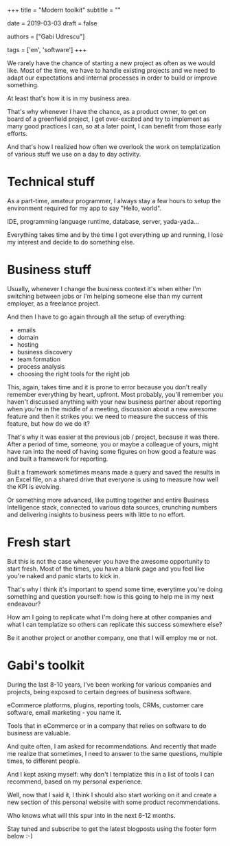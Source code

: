 +++
title = "Modern toolkit"
subtitle = ""

date = 2019-03-03
draft = false

authors = ["Gabi Udrescu"]

tags = ['en', 'software']
+++

We rarely have the chance of starting a new project as often as we would like. Most of the time, we have to handle existing projects and we need to adapt our expectations and internal processes in order to build or improve something.

At least that's how it is in my business area. 

That's why whenever I have the chance, as a product owner, to get on board of a greenfield project, I get over-excited and try to implement as many good practices I can, so at a later point, I can benefit from those early efforts.

And that's how I realized how often we overlook the work on templatization of various stuff we use on a day to day activity.

# Technical stuff

As a part-time, amateur programmer, I always stay a few hours to setup the environment required for my app to say "Hello, world". 

IDE, programming language runtime, database, server, yada-yada... 

Everything takes time and by the time I got everything up and running, I lose my interest and decide to do something else.

# Business stuff
Usually, whenever I change the business context it's when either I'm switching between jobs or I'm helping someone else than my current employer, as a freelance project. 

And then I have to go again through all the setup of everything:

 - emails
 - domain
 - hosting
 - business discovery
 - team formation
 - process analysis
 - choosing the right tools for the right job

This, again, takes time and it is prone to error because you don't really remember everything by heart, upfront. Most probably, you'll remember you haven't discussed anything with your new business partner about reporting when you're in the middle of a meeting, discussion about a new awesome feature and then it strikes you: we need to measure the success of this feature, but how do we do it?

That's why it was easier at the previous job / project, because it was there. After a period of time, someone, you or maybe a colleague of yours, might have ran into the need of having some figures on how good a feature was and built a framework for reporting.

Built a framework sometimes means made a query and saved the results in an Excel file, on a shared drive that everyone is using to measure how well the KPI is evolving. 

Or something more advanced, like putting together and entire Business Intelligence stack, connected to various data sources, crunching numbers and delivering insights to business peers with little to no effort.

# Fresh start

But this is not the case whenever you have the awesome opportunity to start fresh. Most of the times, you have a blank page and you feel like you're naked and panic starts to kick in.

That's why I think it's important to spend some time, everytime you're doing something and question yourself: how is this going to help me in my next endeavour?

How am I going to replicate what I'm doing here at other companies and what I can templatize so others can replicate  this success somewhere else?

Be it another project or another company, one that I will employ me or not. 

# Gabi's toolkit

During the last 8-10 years, I've been working for various companies and projects, being exposed to certain degrees of business software.

eCommerce platforms, plugins, reporting tools, CRMs, customer care software, email marketing - you name it.

Tools that in eCommerce or in a company that relies on software to do business are valuable. 

And quite often, I am asked for recommendations. And recently that made me realize that sometimes, I need to answer to the same questions, multiple times, to different people.

And I kept asking myself: why don't I templatize this in a list of tools I can recommend, based on my personal experience.

Well, now that I said it, I think I should also start working on it and create a new section of this personal website with some product recommendations.

Who knows what will this spur into in the next 6-12 months. 

Stay tuned and subscribe to get the latest blogposts using the footer form below :-)
<!--stackedit_data:
eyJoaXN0b3J5IjpbMTAxNjM5MzExNV19
-->